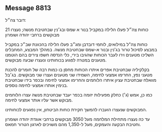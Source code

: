 ## Message 8813

דובר צה״ל:

כוחות צה״ל פעלו הלילה במקביל בנור א שמס ובג׳נין שבחטיבת מנשה; נעצרו 21 מבוקשים ברחבי יהודה ושומרון

כוחות צה"ל במילואים, לוחמי דובדבן ומג״ב פעלו הלילה בהכוונת שב״כ במקביל במבצע לסיכול טרור בג'נין ובנור א-שמס שבחטיבת מנשה.
במהלך המבצע, המחבלים השליכו מטענים וירו לעבר הכוחות שהגיבו בירי, כלי הנדסה חשפו צירים בהם הוטמנו מטענים במטרה לפגוע בכוחותינו ונעצרו שבעה מבוקשים.

בקלקיליה שבחטיבת אפרים איתרו הכוחות מחסן בו כמות רבה של חומרים להכנת מטעני נפץ, החרימו אמצעי לחימה, השמידו שני מטענים ועצרו שני מבוקשים. 
בג׳בל מוואלח שבחטיבת עציון איתרו הלוחמים והחרימו אמצעי לחימה ובכפר בידו שבחטיבת בנימין אותרו אמצעי לחימה נוספים.

כמו כן, אמש (ג׳) כחלק מפעילות יזומה בכפר יעבד שבחטיבת מנשה עצרו הלוחמים מבוקש אשר עליו אותר אמצעי לחימה.

המבוקשים שנעצרו הועברו להמשך חקירת כוחות הביטחון, אין נפגעים לכוחותינו.

עד כה נעצרו מתחילת המלחמה מעל 3050 מבוקשים ברחבי אוגדת יהודה ושומרון וחטיבת הבקעה והעמקים, מעל ל-1,350 מהם משויכים לארגון הטרור חמאס.

